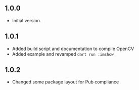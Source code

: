 ## 1.0.0

- Initial version.

## 1.0.1

- Added build script and documentation to compile OpenCV
- Added example and revamped `dart run :imshow`

## 1.0.2

- Changed some package layout for Pub compliance
